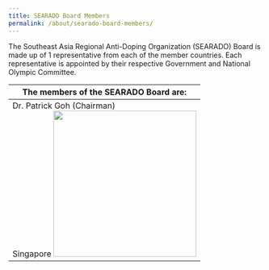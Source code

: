 ```yaml
---
title: SEARADO Board Members
permalink: /about/searado-board-members/
---
```

The Southeast Asia Regional Anti-Doping Organization (SEARADO) Board is made up of 1 representative from each of the member countries. Each representative is appointed by their respective Government and National Olympic Committee.

|  The members of the SEARADO Board are:  |
| --- |
|  Dr. Patrick Goh (Chairman)<br>Singapore <a><img src="https://i.ibb.co/ck2sVbN/Screenshot-2020-07-23-at-3-20-09-PM.png" style="border:none;width:283px;height:290px;" /></a> |
